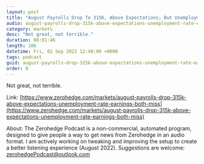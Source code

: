 ```yaml
---
layout: post
title: "August Payrolls Drop To 315K, Above Expectations; But Unemployment Rate, Earnings Both Miss"
audio: august-payrolls-drop-315k-above-expectations-unemployment-rate-earnings-both-miss-0
category: markets
desc: "Not great, not terrible."
duration: 00:01:46
length: 106
datetime: Fri, 02 Sep 2022 12:40:00 +0000
tags: podcast
guid: august-payrolls-drop-315k-above-expectations-unemployment-rate-earnings-both-miss-0
order: 0
---
```

Not great, not terrible.

Link: [https://www.zerohedge.com/markets/august-payrolls-drop-315k-above-expectations-unemployment-rate-earnings-both-miss](https://www.zerohedge.com/markets/august-payrolls-drop-315k-above-expectations-unemployment-rate-earnings-both-miss)

About: The Zerohedge Podcast is a non-commercial, automated program, designed to give people a way to get news from Zerohedge in an audio format.  I am actively working on tweaking and improving the setup to create a better listening experience (August 2022).  Suggestions are welcome: [zerohedgePodcast@outlook.com](mailto:zerohedgePodcast@outlook.com)